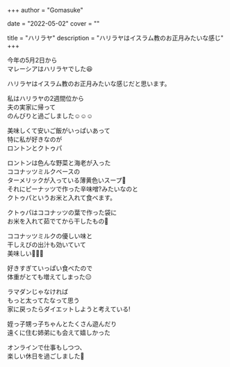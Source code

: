 +++
author = "Gomasuke"

date = "2022-05-02"
cover = ""

title = "ハリラヤ"
description = "ハリラヤはイスラム教のお正月みたいな感じ"
+++

今年の5月2日から  
マレーシアはハリラヤでした😆  
  
ハリラヤはイスラム教のお正月みたいな感じだと思います。  
  
私はハリラヤの2週間位から  
夫の実家に帰って  
のんびりと過ごしました☺️☺️☺️  
  
美味しくて安いご飯がいっぱいあって  
特に私が好きなのが  
ロントンとクトゥパ  
  
ロントンは色んな野菜と海老が入った  
ココナッツミルクベースの  
ターメリックが入っている薄黄色いスープ🤤  
それにピーナッツで作った辛味噌?みたいなのと  
クトゥパというお米と入れて食べます。  
  
クトゥパはココナッツの葉で作った袋に  
お米を入れて茹でてから干したもの🤔  
  
ココナッツミルクの優しい味と  
干しえびの出汁も効いていて  
美味しい🤤🤤🤤  
  
好きすぎていっぱい食べたので  
体重がとても増えてしまった😑  
  
ラマダンじゃなければ  
もっと太ってたなって思う  
家に戻ったらダイエットしようと考えている!  
  
姪っ子甥っ子ちゃんとたくさん遊んだり  
遠くに住む姉弟にも会えて嬉しかった  
  
オンラインで仕事もしつつ、  
楽しい休日を過ごしました🥳      
